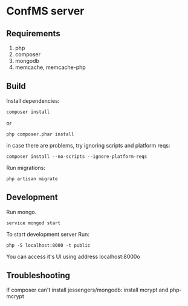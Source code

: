 # ConfMS server 
## Requirements
1. php
2. composer
3. mongodb
4. memcache, memcache-php 
## Build
Install dependencies:
```
composer install
```
or
```
php composer.phar install
```
in case there are problems, try ignoring scripts and platform reqs:
```
composer install --no-scripts --ignore-platform-reqs
```


Run migrations:
```
php artisan migrate
```
## Development
Run mongo.
```
service mongod start
```

To start development server
Run: 
```
php -S localhost:8000 -t public
```
You can access it's UI using address localhost:8000o

## Troubleshooting

If composer can't install jessengers/mongodb:
install mcrypt and php-mcrypt
